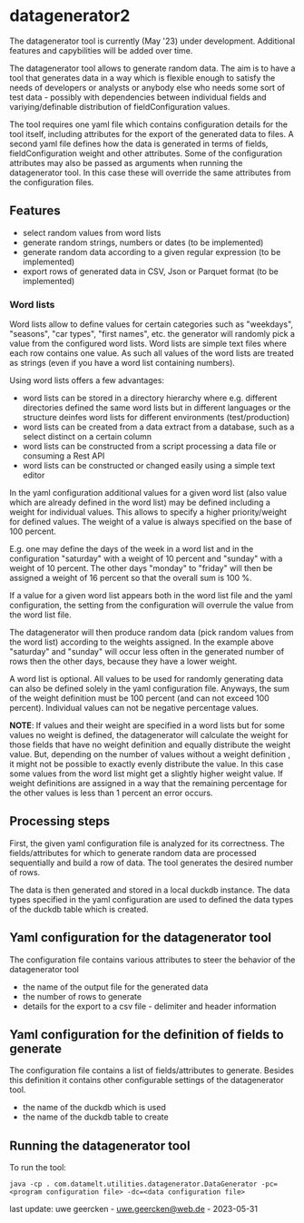 # datagenerator2

The datagenerator tool is currently (May '23) under development. Additional features and capybilities will be added over time.

The datagenerator tool allows to generate random data. The aim is to have a tool that generates data in a way which is flexible enough to satisfy the needs of developers or analysts or anybody else who needs some sort
of test data - possibly with dependencies between individual fields and variying/definable distribution of fieldConfiguration values. 

The tool requires one yaml file which contains configuration details for the tool itself, including attributes for the
export of the generated data to files. A second yaml file defines how the data is generated in terms of fields, fieldConfiguration weight and
other attributes.
Some of the configuration attributes may also be passed as arguments when running the datagenerator tool. In this case these
will override the same attributes from the configuration files.

## Features
- select random values from word lists
- generate random strings, numbers or dates (to be implemented)
- generate random data according to a given regular expression (to be implemented)
- export rows of generated data in CSV, Json or Parquet format (to be implemented)

### Word lists
Word lists allow to define values for certain categories such as "weekdays", "seasons", "car types",
"first names", etc. the generator will randomly pick a value from the configured word lists. Word lists are simple text files where each row contains one value.
As such all values of the word lists are treated as strings (even if you have a word list containing numbers).

Using word lists offers a few advantages:
- word lists can be stored in a directory hierarchy where e.g. different directories defined the same word lists but in different languages or the structure deinfes word lists for different environments (test/production)
- word lists can be created from a data extract from a database, such as a select distinct on a certain column
- word lists can be constructed from a script processing a data file or consuming a Rest API
- word lists can be constructed or changed easily using a simple text editor

In the yaml configuration additional values for a given word list (also value which are already defined in the word list) may be defined including a weight for individual values.
This allows to specify a higher priority/weight for defined values. The weight of a value is always specified on the base of 100 percent. 

E.g. one may define the days of the week in a word list and in the configuration "saturday" with a weight of 10 percent and 
"sunday" with a weight of 10 percent. The other days "monday" to "friday" will then be assigned a weight of 16 percent so that the overall sum is 100 %.

If a value for a given word list appears both in the word list file and the yaml configuration, the setting from the configuration will overrule the value from the word list file.

The datagenerator will then produce random data (pick random values from the word list) according to the weights assigned. In the example above "saturday" and "sunday" will occur
less often in the generated number of rows then the other days, because they have a lower weight.

A word list is optional. All values to be used for randomly generating data can also be defined solely in the yaml configuration file. Anyways, the sum of the weight definition
must be 100 percent (and can not exceed 100 percent). Individual values can not be negative percentage values.

**NOTE**: If values and their weight are specified in a word lists but for some values no weight is defined, the datagenerator will calculate the weight for those fields that have no weight definition
and equally distribute the weight value. But, depending on the number of values without a weight definition , it might not be possible to exactly evenly distribute the value. In this case some values
from the word list might get a slightly higher weight value. If weight definitions are assigned in a way that the remaining percentage for the other values is less than 1 percent an error occurs. 

## Processing steps
First, the given yaml configuration file is analyzed for its correctness. The fields/attributes for which to
generate random data are processed sequentially and build a row of data. The tool generates the desired number of rows.

The data is then generated and stored in a local duckdb instance. The data types specified in the yaml configuration are used to defined the data types of the duckdb table which is created.

## Yaml configuration for the datagenerator tool
The configuration file contains various attributes to steer the behavior of the datagenerator tool

- the name of the output file for the generated data
- the number of rows to generate
- details for the export to a csv file - delimiter and header information

## Yaml configuration for the definition of fields to generate
The configuration file contains a list of fields/attributes to generate. Besides this definition it contains other configurable settings of the datagenerator tool.
- the name of the duckdb which is used
- the name of the duckdb table to create

## Running the datagenerator tool
To run the tool:

    java -cp . com.datamelt.utilities.datagenerator.DataGenerator -pc=<program configuration file> -dc=<data configuration file>




last update: uwe geercken - uwe.geercken@web.de - 2023-05-31
